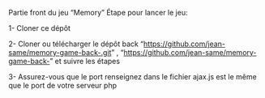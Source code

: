 ﻿Partie front du jeu “Memory” Étape pour lancer le jeu:

1- Cloner ce dépôt

2- Cloner ou télécharger le dépôt back “<https://github.com/jean-same/memory-game-back-.git>” , “<https://github.com/jean-same/memory-game-back->” et suivre les étapes

3- Assurez-vous que le port renseignez dans le fichier ajax.js est le même que le port de votre serveur php

